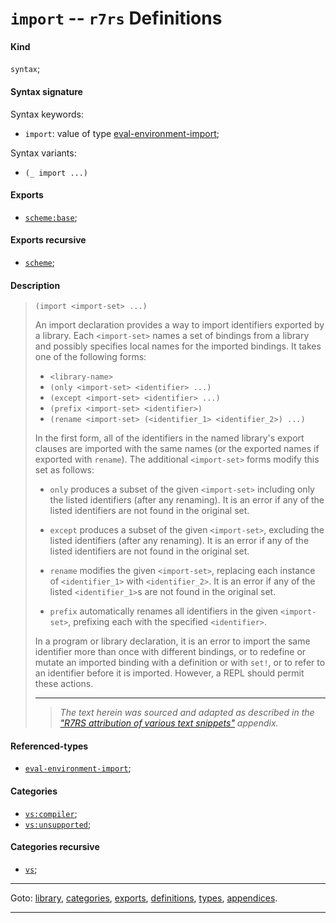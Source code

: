 

<a id='definition__r7rs__import'></a>

# `import` -- `r7rs` Definitions


<a id='definition__r7rs__import__kind'></a>

#### Kind

`syntax`;


<a id='definition__r7rs__import__syntax-signature'></a>

#### Syntax signature

Syntax keywords:
 * `import`: value of type [eval-environment-import](../../r7rs/types/eval-environment-import.md#type__r7rs__eval-environment-import);

Syntax variants:
 * `(_ import ...)`


<a id='definition__r7rs__import__exports'></a>

#### Exports

 * [`scheme:base`](../../r7rs/exports/scheme_3a_base.md#export__r7rs__scheme_3a_base);


<a id='definition__r7rs__import__exports-recursive'></a>

#### Exports recursive

 * [`scheme`](../../r7rs/exports/scheme.md#export__r7rs__scheme);


<a id='definition__r7rs__import__description'></a>

#### Description

> ````
> (import <import-set> ...)
> ````
> 
> 
> An import declaration provides a way to import identifiers
> exported by a library.  Each `<import-set>` names a set of bindings
> from a library and possibly specifies local names for the
> imported bindings. It takes one of the following forms:
> 
>   * `<library-name>`
>   * `(only <import-set> <identifier> ...)`
>   * `(except <import-set> <identifier> ...)`
>   * `(prefix <import-set> <identifier>)`
>   * `(rename <import-set> (<identifier_1> <identifier_2>) ...)`
> 
> In the first form, all of the identifiers in the named library's export
> clauses are imported with the same names (or the exported names if
> exported with `rename`).  The additional `<import-set>`
> forms modify this set as follows:
> 
>   * `only` produces a subset of the given
>   `<import-set>` including only the listed identifiers (after any
>   renaming).  It is an error if any of the listed identifiers are
>   not found in the original set.
> 
>   * `except` produces a subset of the given
>   `<import-set>`, excluding the listed identifiers (after any
>   renaming). It is an error if any of the listed identifiers are not
>   found in the original set.
> 
>   * `rename` modifies the given `<import-set>`,
>   replacing each instance of `<identifier_1>` with
>   `<identifier_2>`. It is an error if any of the listed
>   `<identifier_1>`s are not found in the original set.
> 
>   * `prefix` automatically renames all identifiers in
>   the given `<import-set>`, prefixing each with the specified
>   `<identifier>`.
> 
> In a program or library declaration, it is an error to import the same
> identifier more than once with different bindings, or to redefine or
> mutate an imported binding with a definition
> or with `set!`, or to refer to an identifier before it is imported.
> However, a REPL should permit these actions.
> 
> 
> ----
> > *The text herein was sourced and adapted as described in the ["R7RS attribution of various text snippets"](../../r7rs/appendices/attribution.md#appendix__r7rs__attribution) appendix.*


<a id='definition__r7rs__import__referenced-types'></a>

#### Referenced-types

 * [`eval-environment-import`](../../r7rs/types/eval-environment-import.md#type__r7rs__eval-environment-import);


<a id='definition__r7rs__import__categories'></a>

#### Categories

 * [`vs:compiler`](../../r7rs/categories/vs_3a_compiler.md#category__r7rs__vs_3a_compiler);
 * [`vs:unsupported`](../../r7rs/categories/vs_3a_unsupported.md#category__r7rs__vs_3a_unsupported);


<a id='definition__r7rs__import__categories-recursive'></a>

#### Categories recursive

 * [`vs`](../../r7rs/categories/vs.md#category__r7rs__vs);

----

Goto: [library](../../r7rs/_index.md#library__r7rs), [categories](../../r7rs/categories/_index.md#toc__r7rs__categories), [exports](../../r7rs/exports/_index.md#toc__r7rs__exports), [definitions](../../r7rs/definitions/_index.md#toc__r7rs__definitions), [types](../../r7rs/types/_index.md#toc__r7rs__types), [appendices](../../r7rs/appendices/_index.md#toc__r7rs__appendices).

----

